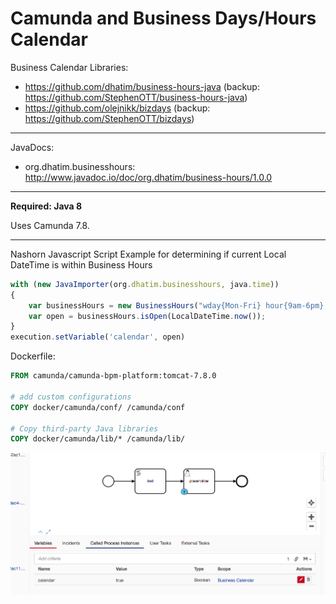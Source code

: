 # Camunda and Business Days/Hours Calendar

Business Calendar Libraries:
- https://github.com/dhatim/business-hours-java (backup: https://github.com/StephenOTT/business-hours-java)
- https://github.com/olejnikk/bizdays (backup: https://github.com/StephenOTT/bizdays)

----

JavaDocs:

- org.dhatim.businesshours: http://www.javadoc.io/doc/org.dhatim/business-hours/1.0.0

----

**Required: Java 8**

Uses Camunda 7.8.

----

Nashorn Javascript Script Example for determining if current Local DateTime is within Business Hours

```javascript
with (new JavaImporter(org.dhatim.businesshours, java.time))
{
    var businessHours = new BusinessHours("wday{Mon-Fri} hour{9am-6pm}, wday{Sat} hour{9am-12pm}");
    var open = businessHours.isOpen(LocalDateTime.now());
}
execution.setVariable('calendar', open)
```

Dockerfile:

```dockerfile
FROM camunda/camunda-bpm-platform:tomcat-7.8.0

# add custom configurations
COPY docker/camunda/conf/ /camunda/conf

# Copy third-party Java libraries
COPY docker/camunda/lib/* /camunda/lib/
```

![cockpit variable](./cockpit-variable.png)
